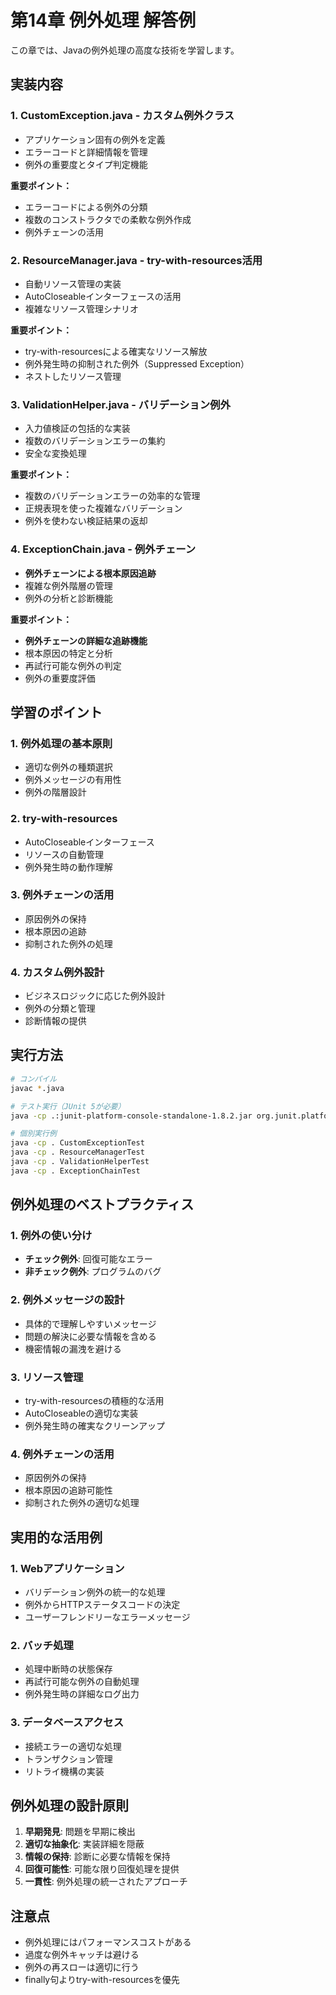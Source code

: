 # 第14章 例外処理 解答例

この章では、Javaの例外処理の高度な技術を学習します。

## 実装内容

### 1. CustomException.java - カスタム例外クラス
- アプリケーション固有の例外を定義
- エラーコードと詳細情報を管理
- 例外の重要度とタイプ判定機能

**重要ポイント：**
- エラーコードによる例外の分類
- 複数のコンストラクタでの柔軟な例外作成
- 例外チェーンの活用

### 2. ResourceManager.java - try-with-resources活用
- 自動リソース管理の実装
- AutoCloseableインターフェースの活用
- 複雑なリソース管理シナリオ

**重要ポイント：**
- try-with-resourcesによる確実なリソース解放
- 例外発生時の抑制された例外（Suppressed Exception）
- ネストしたリソース管理

### 3. ValidationHelper.java - バリデーション例外
- 入力値検証の包括的な実装
- 複数のバリデーションエラーの集約
- 安全な変換処理

**重要ポイント：**
- 複数のバリデーションエラーの効率的な管理
- 正規表現を使った複雑なバリデーション
- 例外を使わない検証結果の返却

### 4. ExceptionChain.java - 例外チェーン
- **例外チェーンによる根本原因追跡**
- 複雑な例外階層の管理
- 例外の分析と診断機能

**重要ポイント：**
- **例外チェーンの詳細な追跡機能**
- 根本原因の特定と分析
- 再試行可能な例外の判定
- 例外の重要度評価

## 学習のポイント

### 1. 例外処理の基本原則
- 適切な例外の種類選択
- 例外メッセージの有用性
- 例外の階層設計

### 2. try-with-resources
- AutoCloseableインターフェース
- リソースの自動管理
- 例外発生時の動作理解

### 3. 例外チェーンの活用
- 原因例外の保持
- 根本原因の追跡
- 抑制された例外の処理

### 4. カスタム例外設計
- ビジネスロジックに応じた例外設計
- 例外の分類と管理
- 診断情報の提供

## 実行方法

```bash
# コンパイル
javac *.java

# テスト実行（JUnit 5が必要）
java -cp .:junit-platform-console-standalone-1.8.2.jar org.junit.platform.console.ConsoleLauncher --scan-classpath

# 個別実行例
java -cp . CustomExceptionTest
java -cp . ResourceManagerTest
java -cp . ValidationHelperTest
java -cp . ExceptionChainTest
```

## 例外処理のベストプラクティス

### 1. 例外の使い分け
- **チェック例外**: 回復可能なエラー
- **非チェック例外**: プログラムのバグ

### 2. 例外メッセージの設計
- 具体的で理解しやすいメッセージ
- 問題の解決に必要な情報を含める
- 機密情報の漏洩を避ける

### 3. リソース管理
- try-with-resourcesの積極的な活用
- AutoCloseableの適切な実装
- 例外発生時の確実なクリーンアップ

### 4. 例外チェーンの活用
- 原因例外の保持
- 根本原因の追跡可能性
- 抑制された例外の適切な処理

## 実用的な活用例

### 1. Webアプリケーション
- バリデーション例外の統一的な処理
- 例外からHTTPステータスコードの決定
- ユーザーフレンドリーなエラーメッセージ

### 2. バッチ処理
- 処理中断時の状態保存
- 再試行可能な例外の自動処理
- 例外発生時の詳細なログ出力

### 3. データベースアクセス
- 接続エラーの適切な処理
- トランザクション管理
- リトライ機構の実装

## 例外処理の設計原則

1. **早期発見**: 問題を早期に検出
2. **適切な抽象化**: 実装詳細を隠蔽
3. **情報の保持**: 診断に必要な情報を保持
4. **回復可能性**: 可能な限り回復処理を提供
5. **一貫性**: 例外処理の統一されたアプローチ

## 注意点

- 例外処理にはパフォーマンスコストがある
- 過度な例外キャッチは避ける
- 例外の再スローは適切に行う
- finally句よりtry-with-resourcesを優先